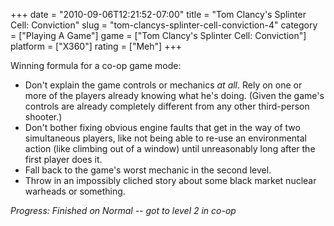 +++
date = "2010-09-06T12:21:52-07:00"
title = "Tom Clancy's Splinter Cell: Conviction"
slug = "tom-clancys-splinter-cell-conviction-4"
category = ["Playing A Game"]
game = ["Tom Clancy's Splinter Cell: Conviction"]
platform = ["X360"]
rating = ["Meh"]
+++

Winning formula for a co-op game mode:

* Don't explain the game controls or mechanics <i>at all</i>.  Rely on one or more of the players already knowing what he's doing.  (Given the game's controls are already completely different from any other third-person shooter.)
* Don't bother fixing obvious engine faults that get in the way of two simultaneous players, like not being able to re-use an environmental action (like climbing out of a window) until unreasonably long after the first player does it.
* Fall back to the game's worst mechanic in the second level.
* Throw in an impossibly cliched story about some black market nuclear warheads or something.

<i>Progress: Finished on Normal -- got to level 2 in co-op</i>